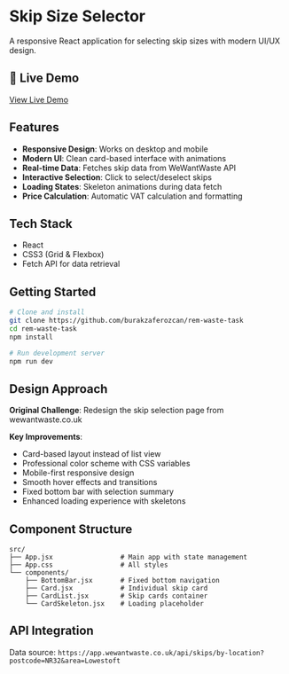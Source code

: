 # Skip Size Selector

A responsive React application for selecting skip sizes with modern UI/UX design.

## 🚀 Live Demo

[View Live Demo](https://codesandbox.io/p/github/burakzaferozcan/rem-waste-task/main?import=true&workspaceId=ws_2Q7HuD4L5cPGjpqEpM3Vvv)

## Features

- **Responsive Design**: Works on desktop and mobile
- **Modern UI**: Clean card-based interface with animations
- **Real-time Data**: Fetches skip data from WeWantWaste API
- **Interactive Selection**: Click to select/deselect skips
- **Loading States**: Skeleton animations during data fetch
- **Price Calculation**: Automatic VAT calculation and formatting

## Tech Stack

- React
- CSS3 (Grid & Flexbox)
- Fetch API for data retrieval

## Getting Started

```bash
# Clone and install
git clone https://github.com/burakzaferozcan/rem-waste-task
cd rem-waste-task
npm install

# Run development server
npm run dev
```

## Design Approach

**Original Challenge**: Redesign the skip selection page from wewantwaste.co.uk

**Key Improvements**:

- Card-based layout instead of list view
- Professional color scheme with CSS variables
- Mobile-first responsive design
- Smooth hover effects and transitions
- Fixed bottom bar with selection summary
- Enhanced loading experience with skeletons

## Component Structure

```
src/
├── App.jsx                 # Main app with state management
├── App.css                 # All styles
└── components/
    ├── BottomBar.jsx       # Fixed bottom navigation
    ├── Card.jsx            # Individual skip card
    ├── CardList.jsx        # Skip cards container
    └── CardSkeleton.jsx    # Loading placeholder
```

## API Integration

Data source: `https://app.wewantwaste.co.uk/api/skips/by-location?postcode=NR32&area=Lowestoft`
